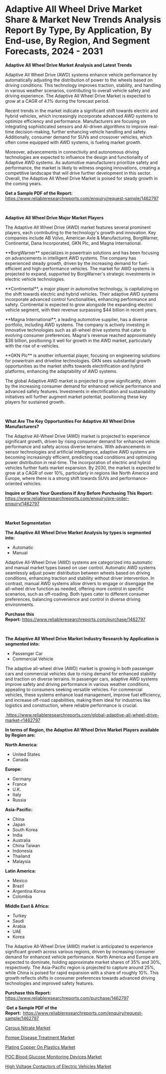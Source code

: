 <p><h1>Adaptive All Wheel Drive Market Share & Market New Trends Analysis Report By Type, By Application, By End-use, By Region, And Segment Forecasts, 2024 - 2031</h1></p><p><strong>Adaptive All Wheel Drive Market Analysis and Latest Trends</strong></p>
<p><p>Adaptive All Wheel Drive (AWD) systems enhance vehicle performance by automatically adjusting the distribution of power to the wheels based on driving conditions. This technology improves traction, stability, and handling in various weather scenarios, contributing to overall vehicle safety and driving experience. The Adaptive All Wheel Drive Market is expected to grow at a CAGR of 4.1% during the forecast period.</p><p>Recent trends in the market indicate a significant shift towards electric and hybrid vehicles, which increasingly incorporate advanced AWD systems to optimize efficiency and performance. Manufacturers are focusing on integrating sophisticated sensors and AI-driven algorithms to improve real-time decision-making, further enhancing vehicle handling and safety. Additionally, consumer demand for SUVs and crossover vehicles, which often come equipped with AWD systems, is fueling market growth.</p><p>Moreover, advancements in connectivity and autonomous driving technologies are expected to influence the design and functionality of Adaptive AWD systems. As automotive manufacturers prioritize safety and performance, the market is likely to witness ongoing innovations, creating a competitive landscape that will drive further development in this sector. Overall, the Adaptive All Wheel Drive Market is poised for steady growth in the coming years.</p></p>
<p><strong>Get a Sample PDF of the Report:&nbsp;</strong> <a href="https://www.reliableresearchreports.com/enquiry/request-sample/1462797?utm_campaign=38&utm_medium=2&utm_source=Github&utm_content=ia&utm_term=04112024&utm_id=adaptive-all-wheel-drive">https://www.reliableresearchreports.com/enquiry/request-sample/1462797</a></p>
<p>&nbsp;</p>
<p><strong>Adaptive All Wheel Drive Major Market Players</strong></p>
<p><p>The Adaptive All Wheel Drive (AWD) market features several prominent players, each contributing to the technology's growth and innovation. Key companies include AB Volvo, American Axle & Manufacturing, BorgWarner, Continental, Dana Incorporated, GKN Plc, and Magna International.</p><p>**BorgWarner** specializes in powertrain solutions and has been focusing on advancements in intelligent AWD systems. The company has experienced steady growth, driven by the increasing demand for fuel-efficient and high-performance vehicles. The market for AWD systems is projected to expand, supported by BorgWarner's strategic investments in electric vehicle technologies.</p><p>**Continental**, a major player in automotive technology, is capitalizing on the shift towards electric and hybrid vehicles. Their adaptive AWD systems incorporate advanced control functionalities, enhancing performance and safety. Continental is expected to grow alongside the expanding electric vehicle segment, with their revenue surpassing $44 billion in recent years.</p><p>**Magna International**, a leading automotive supplier, has a diverse portfolio, including AWD systems. The company is actively investing in innovative technologies such as all-wheel drive systems that cater to evolving consumer preferences. Magna's revenue reached approximately $36 billion, positioning it well for growth in the AWD market, particularly with the rise of e-vehicles.</p><p>**GKN Plc** is another influential player, focusing on engineering solutions for powertrain and driveline technologies. GKN sees substantial growth opportunities as the market shifts towards electrification and hybrid platforms, enhancing the adaptability of AWD systems.</p><p>The global Adaptive AWD market is projected to grow significantly, driven by the increasing consumer demand for enhanced vehicle performance and advanced safety features. Investments in electrification and sustainability initiatives will further augment market potential, positioning these key players for sustained growth.</p></p>
<p>&nbsp;</p>
<p><strong>What Are The Key Opportunities For Adaptive All Wheel Drive Manufacturers?</strong></p>
<p><p>The Adaptive All-Wheel Drive (AWD) market is projected to experience significant growth, driven by rising consumer demand for enhanced vehicle performance and safety across diverse terrains. With advancements in sensor technologies and artificial intelligence, adaptive AWD systems are becoming increasingly efficient, predicting road conditions and optimizing power distribution in real-time. The incorporation of electric and hybrid vehicles further fuels market expansion. By 2030, the market is expected to grow at a CAGR of over 10%, particularly in regions like North America and Europe, where there is a strong shift towards SUVs and performance-oriented vehicles.</p></p>
<p><strong>Inquire or Share Your Questions If Any Before Purchasing This Report:</strong> <a href="https://www.reliableresearchreports.com/enquiry/pre-order-enquiry/1462797?utm_campaign=38&utm_medium=2&utm_source=Github&utm_content=ia&utm_term=04112024&utm_id=adaptive-all-wheel-drive">https://www.reliableresearchreports.com/enquiry/pre-order-enquiry/1462797</a></p>
<p>&nbsp;</p>
<p><strong>Market Segmentation</strong></p>
<p><strong>The Adaptive All Wheel Drive Market Analysis by types is segmented into:</strong></p>
<p><ul><li>Automatic</li><li>Manual</li></ul></p>
<p><p>Adaptive All-Wheel Drive (AWD) systems are categorized into automatic and manual market types based on user control. Automatic AWD systems seamlessly adjust power distribution between wheels based on driving conditions, enhancing traction and stability without driver intervention. In contrast, manual AWD systems allow drivers to engage or disengage the all-wheel drive function as needed, offering more control in specific scenarios, such as off-roading. Both types cater to different consumer preferences, balancing convenience and control in diverse driving environments.</p></p>
<p><strong>Purchase this Report:&nbsp;</strong><a href="https://www.reliableresearchreports.com/purchase/1462797?utm_campaign=38&utm_medium=2&utm_source=Github&utm_content=ia&utm_term=04112024&utm_id=adaptive-all-wheel-drive">https://www.reliableresearchreports.com/purchase/1462797</a></p>
<p>&nbsp;</p>
<p><strong>The Adaptive All Wheel Drive Market Industry Research by Application is segmented into:</strong></p>
<p><ul><li>Passenger Car</li><li>Commercial Vehicle</li></ul></p>
<p><p>The adaptive all-wheel drive (AWD) market is growing in both passenger cars and commercial vehicles due to rising demand for enhanced stability and traction on diverse terrains. In passenger cars, adaptive AWD systems improve safety and driving performance in various weather conditions, appealing to consumers seeking versatile vehicles. For commercial vehicles, these systems enhance load management, improve fuel efficiency, and increase off-road capabilities, making them ideal for industries like logistics and construction, where reliable performance is crucial.</p></p>
<p><a href="https://www.reliableresearchreports.com/global-adaptive-all-wheel-drive-market-r1462797?utm_campaign=38&utm_medium=2&utm_source=Github&utm_content=ia&utm_term=04112024&utm_id=adaptive-all-wheel-drive">&nbsp;https://www.reliableresearchreports.com/global-adaptive-all-wheel-drive-market-r1462797</a></p>
<p><strong>In terms of Region, the Adaptive All Wheel Drive Market Players available by Region are:</strong></p>
<p>
    <p> <strong> North America: </strong>
        <ul>
            <li>United States</li>
            <li>Canada</li>
        </ul>
        </p> 
    <p> <strong> Europe: </strong>
        <ul>
            <li>Germany</li>
            <li>France</li>
            <li>U.K.</li>
            <li>Italy</li>
            <li>Russia</li>
        </ul>
        </p> 
    <p> <strong> Asia-Pacific: </strong>
        <ul>
            <li>China</li>
            <li>Japan</li>
            <li>South Korea</li>
            <li>India</li>
            <li>Australia</li>
            <li>China Taiwan</li>
            <li>Indonesia</li>
            <li>Thailand</li>
            <li>Malaysia</li>
        </ul>
        </p> 
    <p> <strong> Latin America: </strong>
        <ul>
            <li>Mexico</li>
            <li>Brazil</li>
            <li>Argentina Korea</li>
            <li>Colombia</li>
        </ul>
        </p> 
    <p> <strong> Middle East & Africa: </strong>
        <ul>
            <li>Turkey</li>
            <li>Saudi</li>
            <li>Arabia</li>
            <li>UAE</li>
            <li>Korea</li>
        </ul>
    </p>
    </p>
<p><p>The Adaptive All-Wheel Drive (AWD) market is anticipated to experience significant growth across various regions, driven by increasing consumer demand for enhanced vehicle performance. North America and Europe are expected to dominate, holding approximate market shares of 35% and 30%, respectively. The Asia-Pacific region is projected to capture around 25%, while China is poised for rapid expansion with a share of roughly 10%. This growth reflects shifts in consumer preferences towards advanced driving technologies and improved safety features.</p></p>
<p><strong>Purchase this Report: </strong><a href="https://www.reliableresearchreports.com/purchase/1462797?utm_campaign=38&utm_medium=2&utm_source=Github&utm_content=ia&utm_term=04112024&utm_id=adaptive-all-wheel-drive">https://www.reliableresearchreports.com/purchase/1462797</a></p>
<p>&nbsp;<strong>Get a Sample PDF of the Report:&nbsp;&nbsp;</strong><a href="https://www.reliableresearchreports.com/enquiry/request-sample/1462797?utm_campaign=38&utm_medium=2&utm_source=Github&utm_content=ia&utm_term=04112024&utm_id=adaptive-all-wheel-drive">https://www.reliableresearchreports.com/enquiry/request-sample/1462797</a></p>
<p><strong></strong></p>
<p><p><a href="https://www.linkedin.com/pulse/cerous-nitrate-market-outlook-current-assessment-future-projections-a40ff?utm_campaign=38&utm_medium=2&utm_source=Github&utm_content=ia&utm_term=04112024&utm_id=adaptive-all-wheel-drive">Cerous Nitrate Market</a></p><p><a href="https://issuu.com/reportprime-2/docs/pompe-disease-treatment-market-size_aab2d5ac9d1d69?utm_campaign=38&utm_medium=2&utm_source=Github&utm_content=ia&utm_term=04112024&utm_id=adaptive-all-wheel-drive">Pompe Disease Treatment Market</a></p><p><a href="https://www.linkedin.com/pulse/global-plating-copper-plastics-market-share-growth-opportunities-mc3af?utm_campaign=38&utm_medium=2&utm_source=Github&utm_content=ia&utm_term=04112024&utm_id=adaptive-all-wheel-drive">Plating Copper On Plastics Market</a></p><p><a href="https://issuu.com/reportprime-2/docs/poc-blood-glucose-monitoring-device_e08229df6c0ce2?utm_campaign=38&utm_medium=2&utm_source=Github&utm_content=ia&utm_term=04112024&utm_id=adaptive-all-wheel-drive">POC Blood Glucose Monitoring Devices Market</a></p><p><a href="https://github.com/mac1evjen/Market-Research-Report-List-1/blob/main/high-voltage-contactors-of-electric-vehicles-market.md?utm_campaign=38&utm_medium=2&utm_source=Github&utm_content=ia&utm_term=04112024&utm_id=adaptive-all-wheel-drive">High Voltage Contactors of Electric Vehicles Market</a></p></p>